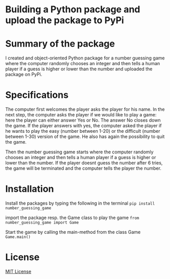# Building a Python package and upload the package to PyPi

# Summary of the package
I created and object-oriented Python package for a number guessing game where the computer randomly chooses an integer and then tells a human player if a guess is higher or lower than the number and uploaded the package on PyPi.

# Specifications
The computer first welcomes the player asks the player for his name.
In the next step, the computer asks the player if we would like to play a game: here the player can either answer Yes or No. 
The answer No closes down the game. If the player answers with yes, the computer asked the player if he wants to play the easy (number between 1-20) or the difficult (number between 1-30) version of the game. He also has again the possibility to quit the game. 

Then the number guessing game starts where the computer randomly chooses an integer and then tells a human player if a guess is higher or lower than the number. If the player doesnt guess the number after 6 tries, the game will be terminated and the computer tells the player the number.

# Installation
Install the packages by typing the following in the terminal
`pip install number_guessing_game`

import the package resp. the Game class to play the game
`from number_guessing_game import Game`

Start the game by calling the main-method from the class Game
`Game.main()`

# License 

[MIT License](https://opensource.org/licenses/MIT)